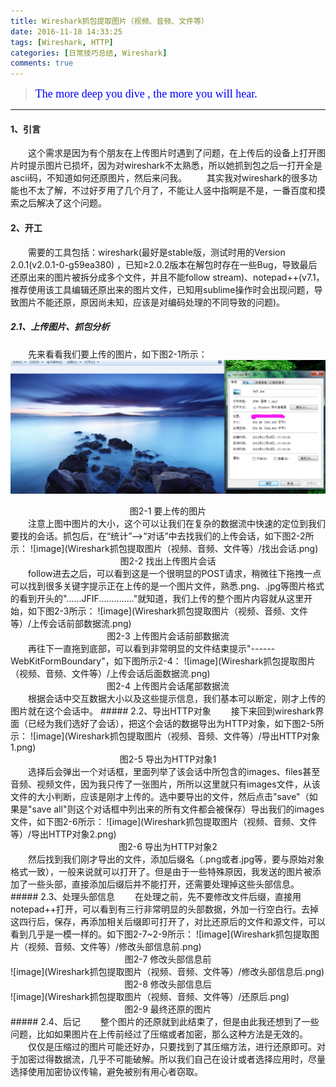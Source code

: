 ```yaml
---
title: Wireshark抓包提取图片（视频、音频、文件等）
date: 2016-11-18 14:33:25
tags: [Wireshark, HTTP]
categories: [日常技巧总结, Wireshark]
comments: true
---
```


><font color=#0000FF face="微软雅黑" size=4>The more deep you dive , the more you will hear.</font>


***


#### 1、引言
　　这个需求是因为有个朋友在上传图片时遇到了问题，在上传后的设备上打开图片时提示图片已损坏，因为对wireshark不太熟悉，所以她抓到包之后一打开全是ascii码，不知道如何还原图片，然后来问我。
　　其实我对wireshark的很多功能也不太了解，不过好歹用了几个月了，不能让人竖中指啊是不是，一番百度和摸索之后解决了这个问题。
<!-- more -->

#### 2、开工
　　需要的工具包括：wireshark(最好是stable版，测试时用的Version 2.0.1(v2.0.1-0-g59ea380)
，已知≥2.0.2版本在解包时存在一些Bug，导致最后还原出来的图片被拆分成多个文件，并且不能follow stream)、notepad++(v7.1，推荐使用该工具编辑还原出来的图片文件，已知用sublime操作时会出现问题，导致图片不能还原，原因尚未知，应该是对编码处理的不同导致的问题)。
##### 2.1、上传图片、抓包分析
　　先来看看我们要上传的图片，如下图2-1所示：
![image](Wireshark抓包提取图片（视频、音频、文件等）/要上传的图片.png)
<div align='center'>图2-1  要上传的图片</div>
　　注意上图中图片的大小，这个可以让我们在复杂的数据流中快速的定位到我们要找的会话。抓包后，在“统计”-->“对话”中去找我们的上传会话，如下图2-2所示：
![image](Wireshark抓包提取图片（视频、音频、文件等）/找出会话.png)
<div align='center'>图2-2  找出上传图片会话</div>
　　follow进去之后，可以看到这是一个很明显的POST请求，稍微往下拖拽一点可以找到很多关键字提示正在上传的是一个图片文件，熟悉.png、.jpg等图片格式的看到开头的"......JFIF.............."就知道，我们上传的整个图片内容就从这里开始，如下图2-3所示：
![image](Wireshark抓包提取图片（视频、音频、文件等）/上传会话前部数据流.png)
<div align='center'>图2-3  上传图片会话前部数据流</div>
　　再往下一直拖到底部，可以看到非常明显的文件结束提示"------WebKitFormBoundary"，如下图所示2-4：
![image](Wireshark抓包提取图片（视频、音频、文件等）/上传会话后面数据流.png)
<div align='center'>图2-4  上传图片会话尾部数据流</div>
　　根据会话中交互数据大小以及这些提示信息，我们基本可以断定，刚才上传的图片就在这个会话中。
##### 2.2、导出HTTP对象
　　接下来回到wireshark界面（已经为我们选好了会话），把这个会话的数据导出为HTTP对象，如下图2-5所示：
![image](Wireshark抓包提取图片（视频、音频、文件等）/导出HTTP对象1.png)
<div align='center'>图2-5  导出为HTTP对象1</div>
　　选择后会弹出一个对话框，里面列举了该会话中所包含的images、files甚至音频、视频文件，因为我只传了一张图片，所所以这里就只有images文件，从该文件的大小判断，应该是刚才上传的。选中要导出的文件，然后点击"save"（如果是"save all"则这个对话框中列出来的所有文件都会被保存）导出我们的images文件，如下图2-6所示：
![image](Wireshark抓包提取图片（视频、音频、文件等）/导出HTTP对象2.png)
<div align='center'>图2-6  导出为HTTP对象2</div>
　　然后找到我们刚才导出的文件，添加后缀名（.png或者.jpg等，要与原始对象格式一致），一般来说就可以打开了。但是由于一些特殊原因，我发送的图片被添加了一些头部，直接添加后缀后并不能打开，还需要处理掉这些头部信息。
##### 2.3、处理头部信息
　　在处理之前，先不要修改文件后缀，直接用notepad++打开，可以看到有三行非常明显的头部数据，外加一行空白行。去掉这四行后，保存，再添加相关后缀即可打开了，对比还原后的文件和源文件，可以看到几乎是一模一样的。如下图2-7~2-9所示：
![image](Wireshark抓包提取图片（视频、音频、文件等）/修改头部信息前.png)
<div align='center'>图2-7 修改头部信息前</div>
![image](Wireshark抓包提取图片（视频、音频、文件等）/修改头部信息后.png)
<div align='center'>图2-8 修改头部信息后</div>
![image](Wireshark抓包提取图片（视频、音频、文件等）/还原后.png)
<div align='center'>图2-9 最终还原的图片</div>
##### 2.4、后记
　　整个图片的还原就到此结束了，但是由此我还想到了一些问题，比如如果图片在上传前经过了压缩或者加密，那么这种方法是无效的。
　　仅仅是压缩过的图片可能还好办，只要找到了其压缩方法，进行还原即可。对于加密过得数据流，几乎不可能破解。所以我们自己在设计或者选择应用时，尽量选择使用加密协议传输，避免被别有用心者窃取。